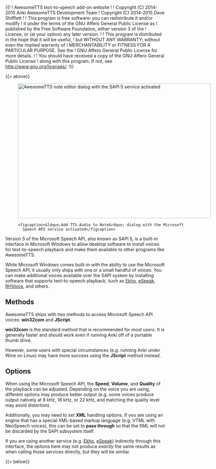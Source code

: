 {{!
  ! AwesomeTTS text-to-speech add-on website
  !
  ! Copyright (C) 2014-2015  Anki AwesomeTTS Development Team
  ! Copyright (C) 2014-2015  Dave Shifflett
  !
  ! This program is free software: you can redistribute it and/or modify
  ! it under the terms of the GNU Affero General Public License as
  ! published by the Free Software Foundation, either version 3 of the
  ! License, or (at your option) any later version.
  !
  ! This program is distributed in the hope that it will be useful,
  ! but WITHOUT ANY WARRANTY; without even the implied warranty of
  ! MERCHANTABILITY or FITNESS FOR A PARTICULAR PURPOSE.  See the
  ! GNU Affero General Public License for more details.
  !
  ! You should have received a copy of the GNU Affero General Public License
  ! along with this program.  If not, see <http://www.gnu.org/licenses/>.
  !}}

{{> above}}

<figure style="width: 608px">
    <img src="/services.sapi5.png" width="608" height="426"
      alt="AwesomeTTS note editor dialog with the SAPI 5 service activated">

    <figcaption>&ldquo;Add TTS Audio to Note&rdquo; dialog with the Microsoft
      Speech API service activated</figcaption>
</figure>

<p>Version 5 of the Microsoft Speech API, also known as SAPI 5, is a built-in
  interface in Microsoft Windows to allow desktop software to install voices
  for text-to-speech playback and make them available to other programs like
  AwesomeTTS.</p>

<p>While Microsoft Windows comes built-in with the ability to use the
  Microsoft Speech API, it usually only ships with one or a small handful of
  voices. You can make additional voices available over the SAPI system by
  installing software that supports text-to-speech playback, such as
  <a href="ekho">Ekho</a>, <a href="espeak">eSpeak</a>,
  <a href="rhvoice">RHVoice</a>, and others.</p>

<h2>Methods</h2>

<p>AwesomeTTS ships with two methods to access Microsoft Speech API voices:
  <strong>win32com</strong> and <strong>JScript</strong>.</p>

<p><strong>win32com</strong> is the standard method that is recommended for
  <em>most users</em>. It is generally faster and should work even if running
  Anki off of a portable thumb drive.</p>

<p>However, some users with special circumstances (e.g. running Anki under
  Wine on Linux) may have more success using the <strong>JScript</strong>
  method instead.</p>

<h2>Options</h2>

<p>When using the Microsoft Speech API, the <strong>Speed</strong>,
  <strong>Volume</strong>, and <strong>Quality</strong> of the playback can be
  adjusted. Depending on the voice you are using, different options may
  produce better output (e.g. some voices produce output natively at 8 kHz,
  16 kHz, or 22 kHz, and matching the quality level may avoid distortion).</p>

<p>Additionally, you may need to set <strong>XML</strong> handling options. If
  you are using an engine that has a special XML-based markup language (e.g.
  VTML with NeoSpeech voices), this can be set to <strong>pass through</strong>
  so that the XML will not be discarded by the SAPI subsystem itself.</p>

<p>If you are using another service (e.g. <a href="ekho">Ekho</a>,
  <a href="espeak">eSpeak</a>) indirectly through this interface, the options
  here may not produce <em>exactly</em> the same results as when calling those
  services directly, but they will be similar.</p>

{{> below}}
